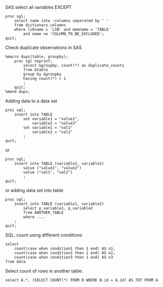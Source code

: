 
SAS select all variables EXCEPT 

    proc sql;
        select name into :columns separated by ' ' 
        from dictionary.columns
        where libname = 'LIB' and memname = 'TABLE' 
            and name ne 'COLUMN_TO_BE_EXCLUDED';
    quit;

Check duplicate observations in SAS

    %macro dups(table, groupby);
        proc sql noprint;
            select &groupby, count(*) as duplicate_counts
            from &table
            group by &groupby
            having count(*) > 1
            ;
        quit;
    %mend dups;

Adding data to a data set

    proc sql;
        insert into TABLE
            set variable1 = "value1",
                variable2 = "value2"
            set variable1 = "val1"
                variable2 = "val2"
            ;
    quit;

or
 
    proc sql;
        insert into TABLE (variable1, variable2)
            value ("value1", "value2")
            value ("val1", "val2")
            ;
    quit;

or adding data set into table

    proc sql;
        insert into TABLE (variable1, variable2)
            select p_variable1, p_variable2
            from ANOTHER_TABLE
            where ....
        ;
    quit;

SQL: count using different conditions

    select
        count(case when condition1 then 1 end) AS n1,
        count(case when condition2 then 1 end) AS n2,
        count(case when condition3 then 1 end) AS n3
    from data

Select count of rows in another table:
    
    select A.*, (SELECT COUNT(*) FROM B WHERE B.id = A.id) AS TOT FROM A
